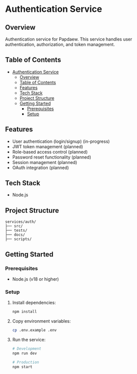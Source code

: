 # Authentication Service

## Overview

Authentication service for Papdaew. This service handles user authentication, authorization, and token management.

## Table of Contents

- [Authentication Service](#authentication-service)
  - [Overview](#overview)
  - [Table of Contents](#table-of-contents)
  - [Features](#features)
  - [Tech Stack](#tech-stack)
  - [Project Structure](#project-structure)
  - [Getting Started](#getting-started)
    - [Prerequisites](#prerequisites)
    - [Setup](#setup)

## Features

- User authentication (login/signup) (in-progress)
- JWT token management (planned)
- Role-based access control (planned)
- Password reset functionality (planned)
- Session management (planned)
- OAuth integration (planned)

## Tech Stack

- Node.js

## Project Structure

```
services/auth/
├── src/
├── tests/
├── docs/
├── scripts/
```

## Getting Started

### Prerequisites

- Node.js (v18 or higher)

### Setup

1. Install dependencies:

   ```bash
   npm install
   ```

2. Copy environment variables:

   ```bash
   cp .env.example .env
   ```

3. Run the service:

   ```bash
   # Development
   npm run dev

   # Production
   npm start
   ```
